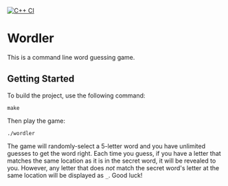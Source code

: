 [![C++ CI](https://github.com/jarchuleta530/Wordler/actions/workflows/main.yml/badge.svg)](https://github.com/jarchuleta530/Wordler/actions/workflows/main.yml)

# Wordler

This is a command line word guessing game.

## Getting Started

To build the project, use the following command:

```
make
```

Then play the game:

```
./wordler
```

The game will randomly-select a 5-letter word and you have unlimited guesses to get the word right. Each time you guess, if you have a letter that matches the same location as it is in the secret word, it will be revealed to you. However, any letter that does *not* match the secret word's letter at the same location will be displayed as `_`. Good luck!
